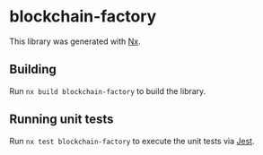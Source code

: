 # blockchain-factory

This library was generated with [Nx](https://nx.dev).

## Building

Run `nx build blockchain-factory` to build the library.

## Running unit tests

Run `nx test blockchain-factory` to execute the unit tests via [Jest](https://jestjs.io).

